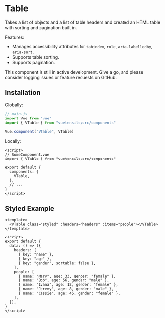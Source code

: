 # Table

Takes a list of objects and a list of table headers and created an HTML table with sorting and pagination built in.

Features:

- Manages accessibility attributes for `tabindex`, `role`, `aria-labelledby`, `aria-sort`.
- Supports table sorting.
- Supports pagination.

This component is still in active development. Give a go, and please consider logging issues or feature requests on GitHub.

## Installation

Globally:

```js
// main.js
import Vue from "vue"
import { VTable } from "vuetensils/src/components"

Vue.component("VTable", VTable)
```

Locally:

```vue
<script>
// SomeComponent.vue
import { VTable } from "vuetensils/src/components"

export default {
  components: {
    VTable,
  },
  // ...
}
</script>
```

## Styled Example

```vue live
<template>
  <VTable class="styled" :headers="headers" :items="people"></VTable>
</template>

<script>
export default {
  data: () => ({
    headers: [
      { key: "name" },
      { key: "age" },
      { key: "gender", sortable: false },
    ],
    people: [
      { name: "Mary", age: 33, gender: "female" },
      { name: "Bob", age: 56, gender: "male" },
      { name: "Ivana", age: 12, gender: "female" },
      { name: "Jeremy", age: 8, gender: "male" },
      { name: "Cassie", age: 45, gender: "female" },
    ],
  }),
}
</script>
```
